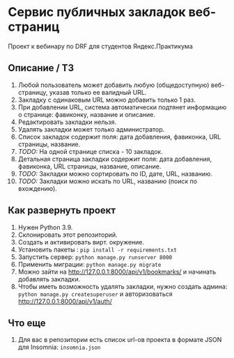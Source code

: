 # Сервис публичных закладок веб-страниц
Проект к вебинару по DRF для студентов Яндекс.Практикума

## Описание / ТЗ
1. Любой пользователь может добавить любую (общедоступную) веб-страницу, указав только ее валидный URL.
2. Закладку с одинаковым URL можно добавить только 1 раз.
3. При добавлении URL, система автоматически подтянет информацию о странице: фавиконку, название и описание.
4. Редактировать закладки нельзя.
5. Удалять закладки может только администратор.
6. Список закладок содержит поля: дата добавления, фавиконка, URL страницы, название.
7. *TODO:* На одной странице списка - 10 закладок.
8. Детальная страница закладки содержит поля: дата добавления, фавиконка, URL страницы, название, описание. 
9. *TODO:* Закладки можно сортировать по ID, дате, URL, названию.
10. *TODO:* Закладки можно искать по URL, названию (поиск по вхождению).

## Как развернуть проект
1. Нужен Python 3.9.
2. Склонировать этот репозиторий.
3. Создать и активировать вирт. окружение.
4. Установить пакеты : `pip install -r requirements.txt`
6. Запустить сервер: `python manage.py runserver 8000`
7. Применить миграции: `python manage.py migrate`
8. Можно зайти на http://127.0.0.1:8000/api/v1/bookmarks/ и начинать добавлять закладки.
9. Чтобы иметь возможность удалять закладки, нужно создать админа: `python manage.py createsuperuser` и авторизоваться http://127.0.0.1:8000/api/v1/auth/

## Что еще
1. Для вас в репозитории есть список url-ов проекта в формате JSON для Insomnia: `insomnia.json`